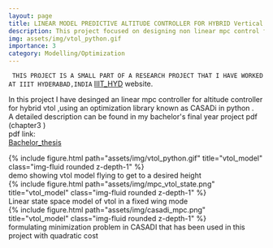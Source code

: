 ```yaml
---
layout: page
title: LINEAR MODEL PREDICTIVE ALTITUDE CONTROLLER FOR HYBRID Vertical Takeoff and Landing Aircraft
description: This project focused on designing non linear mpc control for altitude control of VTOL aircraft in python
img: assets/img/vtol_python.gif
importance: 3
category: Modelling/Optimization
---
```

` THIS PROJECT IS A SMALL PART OF A RESEARCH PROJECT THAT I HAVE WORKED AT IIIT HYDERABAD,INDIA`
<a href="https://www.iiit.ac.in/">IIIT_HYD</a> website. <br/>

In this project I have desinged an linear mpc controller for altitude controller for hybrid vtol ,using an optimization library known as CASADi in python .<br/>
A detailed description can be found in my bachelor's final year project pdf (chapter3 ) <br/> 
pdf link:<br/>
<a href="/assets/pdf/Bachelor_Thesis.pdf">Bachelor_thesis</a> <br/>

<div class="row">
    <div class="col-sm mt-3 mt-md-0">
        {% include figure.html path="assets/img/vtol_python.gif" title="vtol_model" class="img-fluid rounded z-depth-1" %}
    </div>
</div>
<div class="caption">
    demo showing vtol model flying to get to a desired height
</div>



<div class="row">
    <div class="col-sm mt-3 mt-md-0">
        {% include figure.html path="assets/img/mpc_vtol_state.png" title="vtol_model" class="img-fluid rounded z-depth-1" %}
    </div>
</div>
<div class="caption">
    Linear state space model of vtol in a fixed wing mode
</div>

<div class="row">
    <div class="col-sm mt-3 mt-md-0">
        {% include figure.html path="assets/img/casadi_mpc.png" title="vtol_model" class="img-fluid rounded z-depth-1" %}
    </div>
</div>
<div class="caption">
   formulating minimization problem in CASADI that has been used in this project with quadratic cost
</div>
